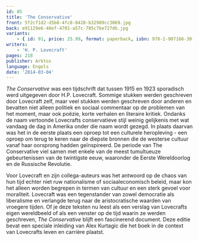 ```yaml
---
id: 85
title: 'The Conservative'
front: 5f2cf1d2-d5b8-4fc8-8428-b32989cc3069.jpg
back: e91129e6-40ef-4701-a57c-785c7be727db.jpg
variants:
    - { id: 91, price: 25.99, format: paperback, isbn: 978-1-907166-30-3 }
writers:
    - 'H. P. Lovecraft'
pages: 218
publisher: Arktos
language: Engels
date: '2014-03-04'
---
```


*The Conservative* was een tijdschrift dat tussen 1915 en 1923 sporadisch werd uitgegeven door H.P. Lovecraft. Sommige stukken werden geschreven door Lovecraft zelf, maar veel stukken werden geschreven door anderen en bevatten niet alleen politiek en sociaal commentaar op de problemen van het moment, maar ook poëzie, korte verhalen en literaire kritiek. Ondanks de naam vertoonde Lovecrafts conservatieve stijl weinig gelijkenis met wat vandaag de dag in Amerika onder die naam wordt gezegd. In plaats daarvan was het in de eerste plaats een oproep tot een culturele heropleving - een oproep om terug te keren naar de diepste bronnen die de westerse cultuur vanaf haar oorsprong hadden geïnspireerd. De periode van The Conservative viel samen met enkele van de meest tumultueuze gebeurtenissen van de twintigste eeuw, waaronder de Eerste Wereldoorlog en de Russische Revolutie.

Voor Lovecraft en zijn collega-auteurs was het antwoord op de chaos van hun tijd echter niet ruw nationalisme of sociaaleconomisch beleid, maar kon het alleen worden begrepen in termen van cultuur en een sterk gevoel voor moraliteit. Lovecraft was een tegenstander van zowel democratie als liberalisme en verlangde terug naar de aristocratische waarden van vroegere tijden. Of je deze teksten nu leest als een verslag van Lovecrafts eigen wereldbeeld of als een venster op de tijd waarin ze werden geschreven, *The Conservative* blijft een fascinerend document. Deze editie bevat een speciale inleiding van Alex Kurtagic die het boek in de context van Lovecrafts leven en carrière plaatst.
